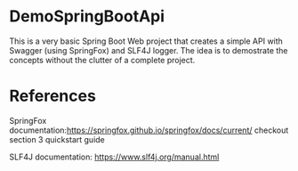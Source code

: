 # DemoSpringBootApi

This is a very basic Spring Boot Web project that creates a simple API with Swagger (using SpringFox) and SLF4J logger. The idea is to demostrate the concepts without the clutter of a complete project.

# References

SpringFox documentation:https://springfox.github.io/springfox/docs/current/ checkout section 3 quickstart guide

SLF4J documentation: https://www.slf4j.org/manual.html
